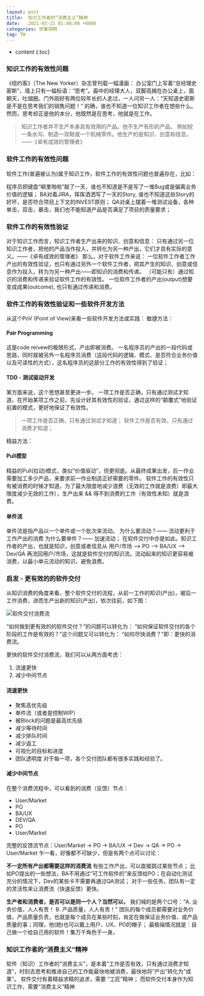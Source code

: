 ```yaml
---
layout: post
title:  知识工作者的“消费主义”精神
date:   2021-03-21 01:08:00 +0800
categories: 世事洞明
tag: TW
---
```


* content
{:toc}


### 知识工作的有效性问题

《纽约客》（The New Yorker）杂志曾刊载一幅漫画：
办公室门上写着“总经理史密斯”，墙上只有一幅标语：“思考”。画中的经理大人，双脚高搁在办公桌上，面朝天，吐烟圈。门外刚好有两位较年长的人走过，一人问另一人：“天知道史密斯是不是在思考我们的销售问题！”
的确，谁也不知道一位知识工作者在想些什么。
然而，思考却正是他的本分，他既然是在思考，他就是在工作。

> 知识工作者并不生产本身具有效用的产品。他不生产有形的产品。
例如挖一条水沟、制造一双鞋或一个机械零件。他生产的是知识、创意和信息。——《卓有成效的管理者》

### 软件工作的有效性问题
软件工作(普遍被认为)属于知识工作，软件工作的有效性问题也普遍存在，比如：

程序员把键盘“噼里啪啦”敲了一天，谁也不知道是不是写了一堆Bug或是偏离业务价值的逻辑；
BA对着JIRA，挥挥洒洒写了一天的Story, 谁也不知道这些Story的好坏，是否符合项目上下文的INVEST原则；
QA对桌上摆着一堆测试设备，各种单击，双击，暴击，我们也不能知道产品是否满足了项目的质量要求；

### 软件工作的有效性验证

对于知识工作而言，知识工作者生产出来的知识、创意和信息：
只有通过另一位知识工作者，把他的产品当作投入，并转化为另一种产出，它们才具有实际的意义。——《卓有成效的管理者》
那么，对于软件工作来说：
一位软件工作者工作产出的有效性验证，也只有通过另外一个软件工作者，把其产生的知识、创意或信息作为投入，转为为另一种产出——即知识的消费和传递。
（可能只有）通过知识的消费和传递来验证软件工作的有效性。
一位软件工作者的产出(output)想要变成成果(outcome), 也只有通过传递和消费。

### 软件工作的有效性验证和一些软件开发方法

从这个PoV (Point of View)来看一些软件开发方法或实践：
敏捷方法：
#### Pair Programming
这是code reivew的极限形式，产出即被消费。
一名程序员的产出的一段代码或思路，同时就被另外一名程序员消费（这段代码的逻辑、模式、是否符合业务价值以及可读性的方式），这名程序员的这部分工作的有效性得到了验证；

#### TDD - 测试驱动开发
某方面来说，这个思想甚至更进一步。
一项工作是否正确，只有通过测试才知道。在开始某项工作之前，先设计好其有效性的验证，通过这样的“颠覆式”地验证前置的模式，更好地保证了有效性。

> 一项工作是否正确，只有通过测试才知道；
软件工作是否有效，只有通过消费才知道；

精益方法：
#### Pull模型 
精益的Pull(拉动)模式，类似“价值驱动”，但更彻底。从最终成果出发，后一作业需要加工多少产品，来要求前一作业制造正好需要的零件。
软件工作的有效性只有被消费的时候才知道，为了最大限度地减少浪费（无效的工作就是浪费）即最大限度减少无效的工作），生产出来 && 得不到消费的工作（有效性未知）就是浪费。

#### 单件流
单件流是指产品以一个单件或一个批次来流动。
为什么要流动？—— 流动更利于工作产出的消费
为什么要单件？—— 加速流动；
在软件交付中亦是如此。知识工作者的产出，也就是知识，创意或者信息从 用户/市场 —> PO —> BA/UX —> Dev/QA 再流回用户/市场，这就是软件交付的知识流。流动起来的知识更容易被消费，以最小单元流动的知识，避免浪费。


### 启发 - 更有效的的软件交付

从知识消费的角度来看，整个软件交付的流程，从前一工作的知识(产出)，被后一工作消费，进而生产出新的知识(产出)，依次往前，如下图：

![软件交付消费流]({{'/images/software_delivery_flow.png'}})

“如何做到更有效的的软件交付？”的问题可以转化为：
“如何保证软件交付的各个阶段的工作是有效的？”这个问题又可以转化为： 
“如何尽快消费？”即：更快的消费流。

更快的软件交付消费流，我们可以从两方面考虑：
1. 流速更快
2. 减少中间节点

#### 流速更快

* 聚焦高优先级
* 单件流（或者是控制WIP）
* 被Block的问题是最高优先级
* 减少等待时间
* 减少排队时间
* 减少返工
* 可视化的目标和进度
* 团队透明度
对于每一项，各个交付团队都有很多实践和经验了。

#### 减少中间节点

在整个消费流程中，可以看到的消费（反馈）节点：
* User/Market
* PO
* BA/UX
* DEV/QA
* PO
* User/Market

完整的反馈流节点：User/Market -> PO -> BA/UX -> Dev -> QA -> PO -> User/Market
乍一看，好像都不可缺少，但是有两个点可以讨论：

**不一定所有产出都需要这样的消费流**
有些工作产出，可以直接跳过某些节点；
比如PO提出的一些想法，BA不用通过“可工作软件的”来反馈给PO；在自动化测试充分的情况下，Dev的某些卡不需要再通过QA测试；
对于一些任务，团队有一定的灵活性来让消费流（快速反馈）更快。

**生产者和消费者，是否可以是同一个人？当然可以，**
我们喊的是两个口号：“A. 业务价值，人人有责！ B. 产品质量，人人有责！”
团队的每个成员都需要对业务价值，产品质量负责，也就是每个成员在某些时刻，肯定在做保证业务价值，或产品质量的事；同理，他(她)也可以戴上用户、UX、PO的帽子；
最极端情况就是：自己做一个给自己用的软件！集万千角色于一身。

### 知识工作者的“消费主义”精神

软件（知识）工作者的“消费主义”，是本着“工作是否有效，只有通过消费才知道”，时刻去思考和推进自己的工作能最快地被消费，最快地将“产出”转化为“成果”。
软件交付有着精益求精的追求，需要 “工匠”精神；
而软件交付本身作为知识工作，需要“消费主义”精神


